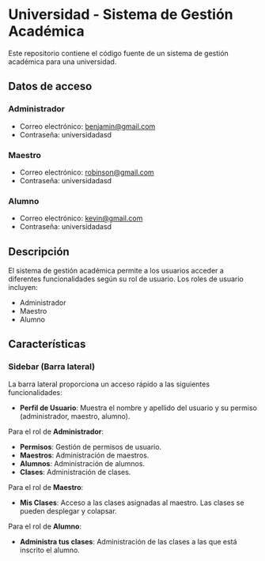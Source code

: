 # Universidad - Sistema de Gestión Académica

Este repositorio contiene el código fuente de un sistema de gestión académica para una universidad.

## Datos de acceso

### Administrador
- Correo electrónico: benjamin@gmail.com
- Contraseña: universidadasd

### Maestro
- Correo electrónico: robinson@gmail.com
- Contraseña: universidadasd

### Alumno
- Correo electrónico: kevin@gmail.com
- Contraseña: universidadasd

## Descripción

El sistema de gestión académica permite a los usuarios acceder a diferentes funcionalidades según su rol de usuario. Los roles de usuario incluyen:

- Administrador
- Maestro
- Alumno

## Características

### Sidebar (Barra lateral)

La barra lateral proporciona un acceso rápido a las siguientes funcionalidades:

- **Perfil de Usuario**: Muestra el nombre y apellido del usuario y su permiso (administrador, maestro, alumno).

Para el rol de **Administrador**:

- **Permisos**: Gestión de permisos de usuario.
- **Maestros**: Administración de maestros.
- **Alumnos**: Administración de alumnos.
- **Clases**: Administración de clases.

Para el rol de **Maestro**:

- **Mis Clases**: Acceso a las clases asignadas al maestro. Las clases se pueden desplegar y colapsar.

Para el rol de **Alumno**:

- **Administra tus clases**: Administración de las clases a las que está inscrito el alumno.
